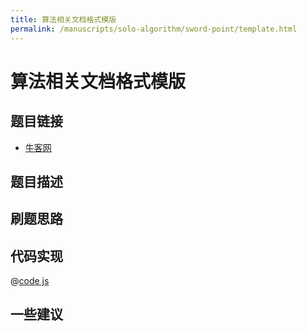 ```yaml
---
title: 算法相关文档格式模版
permalink: /manuscripts/solo-algorithm/sword-point/template.html
---
```

# 算法相关文档格式模版

## 题目链接

- [牛客网]()

## 题目描述

## 刷题思路

## 代码实现

@[code js](@algorithm/sword-point/数组和矩阵/firstNotRepeatingChar.js)

## 一些建议
